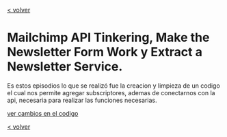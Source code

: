  [< volver](../../README.md)
 # Mailchimp API Tinkering, Make the Newsletter Form Work y Extract a Newsletter Service.

 Es estos episodios lo que se realizó fue la creacion y limpieza de un codigo el cual nos permite agregar subscriptores, ademas de conectarnos con la api, necesaria para realizar las funciones necesarias.

 [ver cambios en el codigo](https://github.com/wilberthRA/Proyecto-1-Software-Libre/commit/066f0ddabe549d65a775b6e30565b12f8c0254cd)

 [< volver](../../README.md)